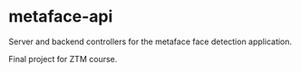 # metaface-api

Server and backend controllers for the metaface face detection application.

Final project for ZTM course.
